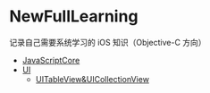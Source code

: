 # NewFullLearning

记录自己需要系统学习的 iOS 知识（Objective-C 方向）

- [JavaScriptCore](./JavaScriptCore)
- [UI](./UI)
  - [UITableView&UICollectionView](./UI/UITableViewAndUICollectionView)

